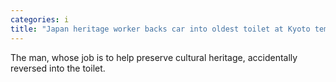 ```yaml
---
categories: i
title: "Japan heritage worker backs car into oldest toilet at Kyoto temple"
---
```

The man, whose job is to help preserve cultural heritage, accidentally reversed into the toilet.